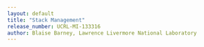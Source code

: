 ```yaml
---
layout: default
title: "Stack Management"
release_number: UCRL-MI-133316
author: Blaise Barney, Lawrence Livermore National Laboratory
---
```

